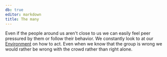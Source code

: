 ```yaml
---
db: true
editor: markdown
title: The many
---
```


Even if the people around us aren\'t close to us we can easily feel peer
pressured by them or follow their behavior. We constantly look to at our
[Environment](id:4a94c9fe-5e9c-4623-866b-f4fda63173ae) on how to act.
Even when we know that the group is wrong we would rather be wrong with
the crowd rather than right alone.
